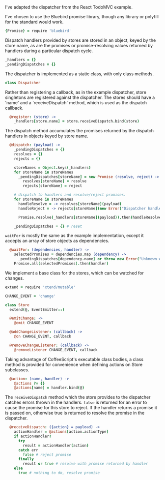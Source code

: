 I've adapted the dispatcher from the React TodoMVC example.


I've chosen to use the Bluebird promise library, though any library or polyfill
for the standard would work.
```coffee
{Promise} = require 'bluebird'
```

Dispatch handlers provided by stores are stored in an object, keyed by the store
name, as are the promises or promise-resolving values returned by handlers
during a particular dispatch cycle.
```coffee
_handlers = {}
_pendingDispatches = {}
```
The dispatcher is implemented as a static class, with only class methods.
```coffee
class Dispatcher
```

Rather than registering a callback, as in the example dispatcher, store
singletons are registered against the dispatcher. The stores should have a 'name'
and a 'receiveDispatch' method, which is used as the dispatch callback.
```coffee
  @register: (store) ->
    _handlers[store.name] = store.receiveDispatch.bind(store)
```

The dispatch method accumulates the promises returned by the dispatch handlers
in objects keyed by store name.
```coffee
  @dispatch: (payload) ->
    _pendingDispatches = {}
    resolves = {}
    rejects = {}

    storeNames = Object.keys(_handlers)
    for storeName in storeNames
      _pendingDispatches[storeName] = new Promise (resolve, reject) ->
        resolves[storeName] = resolve
        rejects[storeName] = reject

    # dispatch to handlers and resolve/reject promises.
    for storeName in storeNames
      handleResolve = -> resolves[storeName](payload)
      handleReject = -> rejects[storeName](new Error("Dispatcher handler unsuccessful"))

      Promise.resolve(_handlers[storeName](payload)).then(handleResolve, handleReject)

    _pendingDispatches = {} # reset
```

`waitFor` is mostly the same as the example implementation, except it accepts
an array of store objects as dependencies.
```coffee
  @waitFor: (dependencies, handler) ->
    selectedPromises = dependencies.map (dependency) ->
      _pendingDispatches[dependency.name] or throw new Error("Unknown waitFor dependency #{dependency.name}")
    Promise.all(selectedPromises).then(handler)
```

We implement a base class for the stores, which can be watched for changes.
```coffee
extend = require 'xtend/mutable'

CHANGE_EVENT = 'change'

class Store
  extend(@, EventEmitter::)

  @emitChange: ->
    @emit CHANGE_EVENT

  @addChangeListener: (callback) ->
    @on CHANGE_EVENT, callback

  @removeChangeListener: (callback) ->
    @removeListener CHANGE_EVENT, callback
```

Taking advantage of CoffeeScript's executable class bodies, a class method
is provided for convenience when defining actions on Store subclasses.
```coffee
  @action: (name, handler) ->
    @actions ?= {}
    @actions[name] = handler.bind(@)
```
The `receiveDispatch` method which the store provides to the dispatcher catches
errors thrown in the handlers. `false` is returned for an error to cause the
promise for this store to reject. If the handler returns a promise it is passed
on, otherwise true is returned to resolve the promise in the dispatcher.
```coffee
  @receiveDispatch: ({action} = payload) ->
    actionHandler = @actions[action.actionType]
    if actionHandler?
      try
        result = actionHandler(action)
      catch err
        false # reject promise
      finally
        result or true # resolve with promise returned by handler
    else
      true # nothing to do, resolve promise
```
